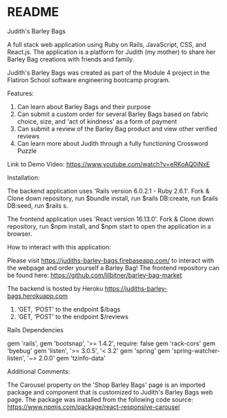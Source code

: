 # README

Judith's Barley Bags 

A full stack web application using Ruby on Rails, JavaScript, CSS, and React.js. The application is a platform for Judith (my mother) to share her Barley Bag creations with friends and family. 

Judith's Barley Bags was created as part of the Module 4 project in the Flatiron School software engineering bootcamp program.

Features: 

1. Can learn about Barley Bags and their purpose
2. Can submit a custom order for several Barley Bags based on fabric choice, size, and 'act of kindness' as a form of payment
3. Can submit a review of the Barley Bag product and view other verified reviews
4. Can learn more about Judith through a fully functioning Crossword Puzzle

Link to Demo Video: https://www.youtube.com/watch?v=eRKoAQ0iNxE  

Installation: 

The backend application uses 'Rails version 6.0.2.1 - Ruby 2.6.1'. Fork & Clone down repository, run $bundle install, run $rails DB:create, run $rails DB:seed, run $rails s. 

The frontend application uses 'React version 16.13.0'. Fork & Clone down repository, run $npm install, and $npm start to open the application in a browser.   

How to interact with this application: 

Please visit https://judiths-barley-bags.firebaseapp.com/ to interact with the webpage and order yourself a Barley Bag!
The frontend repository can be found here: https://github.com/lilbitner/barley-bag-market

The backend is hosted by Heroku https://judiths-barley-bags.herokuapp.com 

1. ‘GET, ‘POST’ to the endpoint $/bags 
2. ‘GET, ‘POST’ to the endpoint $/reviews 

Rails Dependencies 

gem 'rails',
gem 'bootsnap', '>= 1.4.2', require: false
gem 'rack-cors'
gem 'byebug'
gem 'listen', '>= 3.0.5', '< 3.2'
gem 'spring'
gem 'spring-watcher-listen', '~> 2.0.0'
gem 'tzinfo-data' 

Additional Comments: 

The Carousel property on the 'Shop Barley Bags' page is an imported package and component that is customized to Judith's Barley Bags web page. The package was installed from the following code source: https://www.npmjs.com/package/react-responsive-carousel

